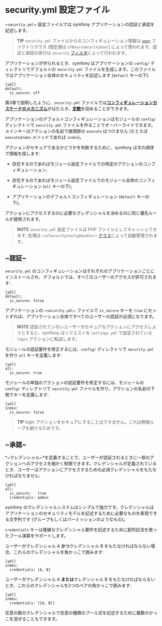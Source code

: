 security.yml 設定ファイル
========================

~`security.yml`~ 設定ファイルでは symfony アプリケーションの認証と承認を記述します。

>**TIP**
>`security.yml` ファイルからのコンフィギュレーション情報は [`user`](#chapter_05_user) ファクトリクラス (既定値は `sfBasicSecurityUser`) によって使われます。認証と承認の実行は `security` [フィルタ](#chapter_12_security)によって行われます。

アプリケーションが作られるとき、symfony はアプリケーションの `config/` ディレクトリでデフォルトの `security.yml` ファイルを生成します。このファイルではアプリケーション全体のセキュリティを記述します (`default` キーの下):

    [yml]
    default:
      is_secure: off

第3章で説明したように、`security.yml` ファイルでは[**コンフィギュレーションカスケードのメカニズム**](#chapter_03)がはたらき、[**定数**](#chapter_03)を収めることができます。

アプリケーションのデフォルトコンフィギュレーションはモジュールの `config/` ディレクトリで `security.yml` ファイルを作ることでオーバーライドできます。メインキーはアクションの名前で接頭辞の `execute` はつけません (たとえば `executeIndex` メソッドであれば `index`)。

アクションがセキュアであるかどうかを判断するために、symfony は次の順序で情報を探します:

  * 存在するのであればモジュール設定ファイルでの特定のアクションのコンフィギュレーション;

  * 存在するのであればモジュール設定ファイルでのモジュール全体のコンフィギュレーション (`all` キーの下);

  * アプリケーションのデフォルトコンフィギュレーション (`default` キーの下)。

アクションにアクセスするのに必要なクレデンシャルを決めるのに同じ優先ルールが適用されます。

>**NOTE**
>`security.yml` 設定ファイルは PHP ファイルとしてキャッシュできます; 処理は ~`sfSecurityConfigHandler`~ [クラス](#chapter_14_config_handlers_yml)によって自動管理されます。

~認証~
------

`security.yml` のコンフィギュレーションはそれぞれのアプリケーションごとにインストールされ、デフォルトでは、すべてのユーザーのアクセスが許可されます:

    [yml]
    default:
      is_secure: false

アプリケーションの ~`security.yml`~ ファイルで `is_secure` キーを `true` にセットすれば、アプリケーション全体ですべてのユーザーの認証が必須になります。

>**NOTE**
>認証されていないユーザーがセキュアなアクションにアクセスしようとすると、symfony はリクエストを `settings.yml` で設定されている `login` アクションに転送します。

モジュールの認証要件を修正するには、`config/` ディレクトリで `security.yml` を作り `all` キーを定義します:

    [yml]
    all:
      is_secure: true

モジュールの単独のアクションの認証要件を修正するには、モジュールの `config/` ディレクトリで `security.yml` ファイルを作り、アクションの名前の下側でキーを定義します:

    [yml]
    index:
      is_secure: false

>**TIP**
>login アクションをセキュアにすることはできません。これは無限ループを避けるためです。

~承認~
------

*~クレデンシャル~*を定義することで、ユーザーが認証されるときに一部のアクションへのアクセスを細かく制限できます。クレデンシャルが定義されているとき、ユーザーはアクションにアクセスするための必須クレデンシャルをもたなければなりません:

    [yml]
    all:
      is_secure:   true
      credentials: admin

symfony のクレデンシャルシステムはシンプルで強力です。クレデンシャルはアプリケーションのセキュリティモデルを記述するために必要なものを表現できる文字列です (グループもしくはパーミッションのようなもの)。

`credentials` キーは複雑なクレデンシャル要件を記述するために配列記法を使ったブール演算をサポートします。

ユーザーがクレデンシャル A **かつ**クレデンシャル B をもたなければならない場合、これらのクレデンシャルを角かっこで囲みます:

    [yml]
    index:
      credentials: [A, B]

ユーザーがクレデンシャル A **または**クレデンシャル B をもたなければならないとき、これらのクレデンシャルを2つのペアの角かっこで囲みます:

    [yml]
    index:
      credentials: [[A, B]]

任意の数のクレデンシャルで任意の種類のブール式を記述するために複数のかっこを混ぜることもできます。

